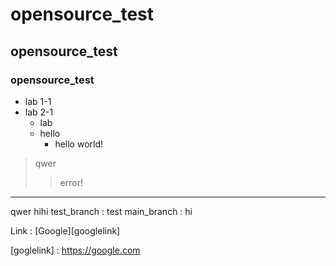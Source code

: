 # opensource_test
## opensource_test
### opensource_test
* lab 1-1
* lab 2-1
  + lab
  + hello
    - hello world!
> qwer
> > error!
<hr/>
qwer
hihi
test_branch : test
main_branch : hi

Link : [Google][googlelink]

[goglelink] : https://google.com
